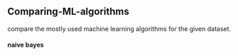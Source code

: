 ## Comparing-ML-algorithms
compare the mostly used machine learning algorithms for the given dataset.

#### naive bayes

